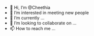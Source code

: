- 👋 Hi, I’m @Cheethia
- 👀 I’m interested in meeting new people
- 🌱 I’m currently ...
- 💞️ I’m looking to collaborate on ...
- 📫 How to reach me ...

<!---
Cheethia/Cheethia is a ✨ special ✨ repository because its `README.md` (this file) appears on your GitHub profile.
You can click the Preview link to take a look at your changes.
--->

